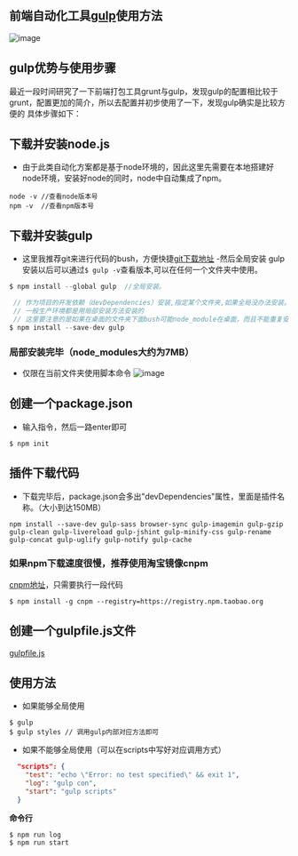 ## 前端自动化工具[gulp](http://www.gulpjs.com.cn/)使用方法
![image](https://cloud.githubusercontent.com/assets/18028533/20460560/bef82c04-af21-11e6-9827-b891425d7f8c.png)

## gulp优势与使用步骤
最近一段时间研究了一下前端打包工具grunt与gulp，发现gulp的配置相比较于grunt，配置更加的简介，所以去配置并初步使用了一下，发现gulp确实是比较方便的
具体步骤如下：
## 下载并安装node.js
- 由于此类自动化方案都是基于node环境的，因此这里先需要在本地搭建好node环境，安装好node的同时，node中自动集成了npm。
```
node -v //查看node版本号
npm -v  //查看npm版本号
```
## 下载并安装gulp
- 这里我推荐git来进行代码的bush，方便快捷[git下载地址](https://git-scm.com/downloads)
-然后全局安装 gulp安装以后可以通过`$ gulp -v`查看版本,可以在任何一个文件夹中使用。
```c
$ npm install --global gulp  //全局安装。

 // 作为项目的开发依赖（devDependencies）安装,指定某个文件夹,如果全局没办法安装。
 // 一般生产环境都是用局部安装方法安装的
 // 这里要注意的是如果在桌面的文件夹下面bush可能node_module在桌面，而且不能重复安装
$ npm install --save-dev gulp 
```
### 局部安装完毕（node_modules大约为7MB）
- 仅限在当前文件夹使用脚本命令
![image](https://cloud.githubusercontent.com/assets/18028533/20479491/60b49f44-b019-11e6-8dd1-072a57b94ecf.png)

## 创建一个package.json
- 输入指令，然后一路enter即可
```git
$ npm init
```

## 插件下载代码 
- 下载完毕后，package.json会多出"devDependencies"属性，里面是插件名称。（大小到达150MB）
```
npm install --save-dev gulp-sass browser-sync gulp-imagemin gulp-gzip gulp-clean gulp-livereload gulp-jshint gulp-minify-css gulp-rename gulp-concat gulp-uglify gulp-notify gulp-cache
```
### 如果npm下载速度很慢，推荐使用淘宝镜像cnpm
[cnpm地址](https://npm.taobao.org/)，只需要执行一段代码
```
$ npm install -g cnpm --registry=https://registry.npm.taobao.org
```
## 创建一个gulpfile.js文件
[gulpfile.js](https://github.com/Kelichao/gulp/blob/master/gulpfile.js)

## 使用方法
- 如果能够全局使用
```
$ gulp
$ gulp styles // 调用gulp内部对应方法即可
```

- 如果不能够全局使用（可以在scripts中写好对应调用方式）
```json
  "scripts": {
    "test": "echo \"Error: no test specified\" && exit 1",
    "log": "gulp con",
    "start": "gulp scripts"
  }
```
**命令行**
```
$ npm run log
$ npm run start
```
